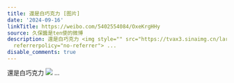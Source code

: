 ```yaml
---
title: 還是白巧克力 [图片]
date: '2024-09-16'
linkTitle: https://weibo.com/5402554084/OxeKrgHHy
source: 久保醬是ten使的微博
description: 還是白巧克力 <img style="" src="https://tvax3.sinaimg.cn/large/005TCz76gy1htpgwsq3yej31b90u0jvz.jpg"
  referrerpolicy="no-referrer"> ...
disable_comments: true
---
```

還是白巧克力 <img style="" src="https://tvax3.sinaimg.cn/large/005TCz76gy1htpgwsq3yej31b90u0jvz.jpg" referrerpolicy="no-referrer"> ...